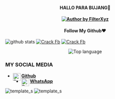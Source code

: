 <h4 align="center">
    HALLO PARA BUJANG👋
</h4>

<h4 align="center">
<a href="#"><img title="Author by FilterXyz" src="https://img.shields.io/badge/AUTHOR%20BY-FilterXyz%20-yellow?colorA=%23ff0000&colorB=%23FFFF00&style=for-the-badge"></a> 
<h4 align="center">

<h4 align="center">
   Follow My Github❤️
</h4 aling="center">
 
![github stats](https://github-readme-stats.vercel.app/api?username=FilterXyz&show_icons=true&theme=dark)
<a href="https://github.com/4NK3R-PRODUCT1ON/FILRAY2"><img title="Crack Fb" src="https://github-readme-stats.vercel.app/api/pin/?username=FilterXyz&repo=FILRAY2&theme=vision-friendly-dark"></a>
<a href="https://github.com/4NK3R-PRODUCT1ON/FILTERV1"><img title="Crack Fb" src="https://github-readme-stats.vercel.app/api/pin/?username=FilterXyz&repo=FILTERV1&theme=vision-friendly-dark"></a>
<p align="center">
  <img src="https://github-readme-stats.vercel.app/api/top-langs/?username=FilterXyz&layout=compact" alt="Top language">

### MY SOCIAL MEDIA
* [<img alt="Dunia-Kode's Github" align="left" width="24px" src="https://cdn.jsdelivr.net/npm/simple-icons@v3/icons/github.svg" /> <b>Github</b>](https://github.com/FilterXyz)<br />
* [<img alt="Dunia-Kode's Whatsapp" align="left" width="24px" src="https://cdn.jsdelivr.net/npm/simple-icons@v3/icons/whatsapp.svg" /> <b>WhatsApp</b>](https://wa.me/19725344955)<br />

![template_s](https://user-images.githubusercontent.com/114341732/192856136-06f57371-e473-4c04-ae38-7c52a9e86525.jpg)
![template_s](https://user-images.githubusercontent.com/114341732/192856136-06f57371-e473-4c04-ae38-7c52a9e86525.jpg)
